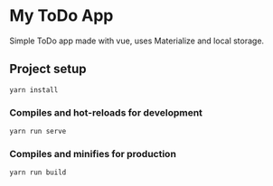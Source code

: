 # My ToDo App
Simple ToDo app made with vue, uses Materialize and local storage.

## Project setup
```
yarn install
```

### Compiles and hot-reloads for development
```
yarn run serve
```

### Compiles and minifies for production
```
yarn run build
```
